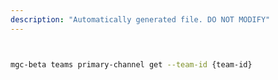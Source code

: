 ```yaml
---
description: "Automatically generated file. DO NOT MODIFY"
---
```


```bash


mgc-beta teams primary-channel get --team-id {team-id}

```
